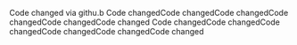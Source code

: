 Code changed via githu.b 
Code changedCode changedCode changedCode changedCode changedCode changed
Code changedCode changedCode changedCode changedCode changedCode changed
